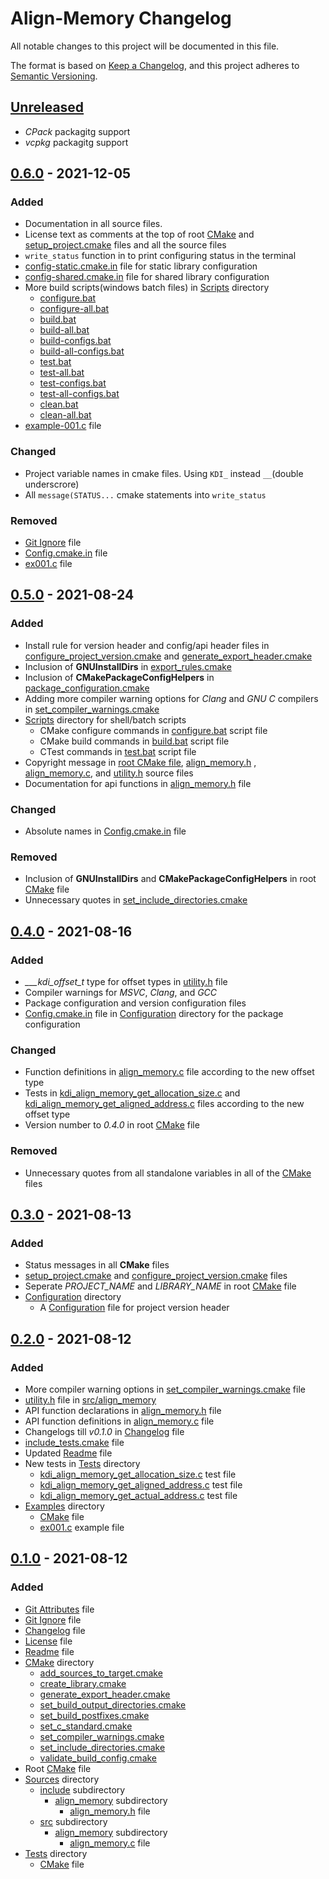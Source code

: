 # Align-Memory Changelog

All notable changes to this project will be documented in this file.

The format is based on [Keep a Changelog](https://keepachangelog.com/en/1.0.1/), and this project adheres to
[Semantic Versioning](https://semver.org/spec/v2.0.1.html).

## [Unreleased](https://github.com/KumarjitDas/Align-Memory/compare/v0.6.0...HEAD)

- *CPack* packagitg support
- *vcpkg* packagitg support

## [0.6.0](https://github.com/KumarjitDas/Align-Memory/compare/v0.5.0...v0.6.0) - 2021-12-05

### Added

- Documentation in all source files.
- License text as comments at the top of root
  [CMake](https://github.com/KumarjitDas/Align-Memory/blob/v0.6.0/CMakeLists.txt) and
  [setup_project.cmake](https://github.com/KumarjitDas/Align-Memory/blob/v0.6.0/CMake/setup_project.cmake) files and
  all the source files
- `write_status` function in to print configuring status in the terminal
- [config-static.cmake.in](https://github.com/KumarjitDas/Align-Memory/blob/v0.6.0/Configuration/config-static.cmake.in)
  file for static library configuration
- [config-shared.cmake.in](https://github.com/KumarjitDas/Align-Memory/blob/v0.6.0/Configuration/config-shared.cmake.in)
  file for shared library configuration
- More build scripts(windows batch files) in [Scripts](https://github.com/KumarjitDas/Align-Memory/tree/v0.6.0/Scripts)
  directory
  - [configure.bat](https://github.com/KumarjitDas/Align-Memory/blob/v0.6.0/Scripts/configure.bat)
  - [configure-all.bat](https://github.com/KumarjitDas/Align-Memory/blob/v0.6.0/Scripts/configure-all.bat)
  - [build.bat](https://github.com/KumarjitDas/Align-Memory/blob/v0.6.0/Scripts/build.bat)
  - [build-all.bat](https://github.com/KumarjitDas/Align-Memory/blob/v0.6.0/Scripts/build-all.bat)
  - [build-configs.bat](https://github.com/KumarjitDas/Align-Memory/blob/v0.6.0/Scripts/build-configs.bat)
  - [build-all-configs.bat](https://github.com/KumarjitDas/Align-Memory/blob/v0.6.0/Scripts/build-all-configs.bat)
  - [test.bat](https://github.com/KumarjitDas/Align-Memory/blob/v0.6.0/Scripts/test.bat)
  - [test-all.bat](https://github.com/KumarjitDas/Align-Memory/blob/v0.6.0/Scripts/test-all.bat)
  - [test-configs.bat](https://github.com/KumarjitDas/Align-Memory/blob/v0.6.0/Scripts/test-configs.bat)
  - [test-all-configs.bat](https://github.com/KumarjitDas/Align-Memory/blob/v0.6.0/Scripts/test-all-configs.bat)
  - [clean.bat](https://github.com/KumarjitDas/Align-Memory/blob/v0.6.0/Scripts/clean.bat)
  - [clean-all.bat](https://github.com/KumarjitDas/Align-Memory/blob/v0.6.0/Scripts/clean-all.bat)
- [example-001.c](https://github.com/KumarjitDas/Align-Memory/blob/v0.6.0/Examples/example-001.c) file

### Changed

- Project variable names in cmake files. Using `KDI_` instead `__`(double underscrore)
- All `message(STATUS...` cmake statements into `write_status`

### Removed

- [Git Ignore](https://github.com/KumarjitDas/Align-Memory/blob/v0.5.0/.gitignore) file
- [Config.cmake.in](https://github.com/KumarjitDas/Align-Memory/blob/v0.5.0/Configuration/Config.cmake.in) file
- [ex001.c](https://github.com/KumarjitDas/Align-Memory/blob/v0.5.0/Examples/ex001.c) file

## [0.5.0](https://github.com/KumarjitDas/Align-Memory/compare/v0.4.0...v0.5.0) - 2021-08-24

### Added

- Install rule for version header and config/api header files in
  [configure_project_version.cmake](https://github.com/KumarjitDas/Align-Memory/blob/v0.5.0/CMake/configure_project_version.cmake)
  and
  [generate_export_header.cmake](https://github.com/KumarjitDas/Align-Memory/blob/v0.5.0/CMake/generate_export_header.cmake)
- Inclusion of **GNUInstallDirs** in
  [export_rules.cmake](https://github.com/KumarjitDas/Align-Memory/blob/v0.5.0/CMake/export_rules.cmake)
- Inclusion of **CMakePackageConfigHelpers** in
  [package_configuration.cmake](https://github.com/KumarjitDas/Align-Memory/blob/v0.5.0/CMake/package_configuration.cmake)
- Adding more compiler warning options for *Clang* and *GNU C* compilers in
  [set_compiler_warnings.cmake](https://github.com/KumarjitDas/Align-Memory/blob/v0.5.0/CMake/set_compiler_warnings.cmake)
- [Scripts](https://github.com/KumarjitDas/Align-Memory/tree/v0.5.0/Scripts) directory for shell/batch scripts
  - CMake configure commands in
    [configure.bat](https://github.com/KumarjitDas/Align-Memory/blob/v0.5.0/Scripts/configure.bat) script file
  - CMake build commands in
    [build.bat](https://github.com/KumarjitDas/Align-Memory/blob/v0.5.0/Scripts/build.bat) script file
  - CTest commands in [test.bat](https://github.com/KumarjitDas/Align-Memory/blob/v0.5.0/Scripts/test.bat) script file
- Copyright message in [root CMake file](https://github.com/KumarjitDas/Align-Memory/blob/v0.5.0/CMakeLists.txt),
  [align_memory.h](https://github.com/KumarjitDas/Align-Memory/blob/v0.5.0/Sources/include/align_memory/align_memory.h)
  ,
  [align_memory.c](https://github.com/KumarjitDas/Align-Memory/blob/v0.5.0/Sources/src/align_memory/align_memory.c),
  and [utility.h](https://github.com/KumarjitDas/Align-Memory/blob/v0.5.0/Sources/src/align_memory/utility.h) source
  files
- Documentation for api functions in
  [align_memory.h](https://github.com/KumarjitDas/Align-Memory/blob/v0.5.0/Sources/include/align_memory/align_memory.h)
  file

### Changed

- Absolute names in
  [Config.cmake.in](https://github.com/KumarjitDas/Align-Memory/blob/v0.5.0/Configuration/Config.cmake.in) file

### Removed

- Inclusion of **GNUInstallDirs** and **CMakePackageConfigHelpers** in root
  [CMake](https://github.com/KumarjitDas/Align-Memory/blob/v0.5.0/CMakeLists.txt) file
- Unnecessary quotes in
  [set_include_directories.cmake](https://github.com/KumarjitDas/Align-Memory/blob/v0.5.0/CMake/set_include_directories.cmake)

## [0.4.0](https://github.com/KumarjitDas/Align-Memory/compare/v0.3.0...v0.4.0) - 2021-08-16

### Added

- *___kdi_offset_t* type for offset types in
  [utility.h](https://github.com/KumarjitDas/Align-Memory/blob/v0.4.0/Sources/src/align_memory/utility.h) file
- Compiler warnings for *MSVC*, *Clang*, and *GCC*
- Package configuration and version configuration files
- [Config.cmake.in](https://github.com/KumarjitDas/Align-Memory/blob/v0.4.0/Configuration/Config.cmake.in) file in
  [Configuration](https://github.com/KumarjitDas/Align-Memory/tree/v0.4.0/Configuration) directory for the package
  configuration

### Changed

- Function definitions in
  [align_memory.c](https://github.com/KumarjitDas/Align-Memory/blob/v0.4.0/Sources/src/align_memory/align_memory.c)
  file according to the new offset type
- Tests in
  [kdi_align_memory_get_allocation_size.c](https://github.com/KumarjitDas/Align-Memory/blob/v0.4.0/Tests/kdi_align_memory_get_allocation_size.c)
  and
  [kdi_align_memory_get_aligned_address.c](https://github.com/KumarjitDas/Align-Memory/blob/v0.4.0/Tests/kdi_align_memory_get_aligned_address.c)
  files according to the new offset type
- Version number to *0.4.0* in root
  [CMake](https://github.com/KumarjitDas/Align-Memory/blob/v0.4.0/CMakeLists.txt) file

### Removed

- Unnecessary quotes from all standalone variables in all of the
  [CMake](https://github.com/KumarjitDas/Align-Memory/tree/v0.4.0/CMake) files

## [0.3.0](https://github.com/KumarjitDas/Align-Memory/compare/v0.2.0...v0.3.0) - 2021-08-13

### Added

- Status messages in all **CMake** files
- [setup_project.cmake](https://github.com/KumarjitDas/Align-Memory/blob/v0.3.0/CMake/setup_project.cmake) and
  [configure_project_version.cmake](https://github.com/KumarjitDas/Align-Memory/blob/v0.3.0/CMake/configure_project_version.cmake)
  files
- Seperate *PROJECT_NAME* and *LIBRARY_NAME* in root
  [CMake](https://github.com/KumarjitDas/Align-Memory/blob/v0.3.0/CMakeLists.txt) file
- [Configuration](https://github.com/KumarjitDas/Align-Memory/tree/v0.3.0/Configuration) directory
  - A [Configuration](https://github.com/KumarjitDas/Align-Memory/blob/v0.3.0/Configuration/configure_version.h.in)
    file for project version header

## [0.2.0](https://github.com/KumarjitDas/Align-Memory/compare/v0.1.0...v0.2.0) - 2021-08-12

### Added

- More compiler warning options in
  [set_compiler_warnings.cmake](https://github.com/KumarjitDas/Align-Memory/blob/v0.2.0/CMake/set_compiler_warnings.cmake)
  file
- [utility.h](https://github.com/KumarjitDas/Align-Memory/blob/v0.2.0/Sources/src/align_memory/utility.h) file in
  [src/align_memory](https://github.com/KumarjitDas/Align-Memory/blob/v0.2.0/Sources/src/align_memory)
- API function declarations in
  [align_memory.h](https://github.com/KumarjitDas/Align-Memory/blob/v0.2.0/Sources/include/align_memory/align_memory.h)
  file
- API function definitions in
  [align_memory.c](https://github.com/KumarjitDas/Align-Memory/blob/v0.2.0/Sources/src/align_memory/align_memory.c)
  file
- Changelogs till *v0.1.0* in [Changelog](https://github.com/KumarjitDas/Align-Memory/blob/v0.2.0/CHANGELOG.md) file
- [include_tests.cmake](https://github.com/KumarjitDas/Align-Memory/blob/v0.2.0/CMake/include_tests.cmake) file
- Updated [Readme](https://github.com/KumarjitDas/Align-Memory/blob/v0.2.0/README.md) file
- New tests in [Tests](https://github.com/KumarjitDas/Align-Memory/tree/v0.2.0/Tests) directory
  - [kdi_align_memory_get_allocation_size.c](https://github.com/KumarjitDas/Align-Memory/blob/v0.2.0/Tests/kdi_align_memory_get_allocation_size.c)
    test file
  - [kdi_align_memory_get_aligned_address.c](https://github.com/KumarjitDas/Align-Memory/blob/v0.2.0/Tests/kdi_align_memory_get_aligned_address.c)
    test file
  - [kdi_align_memory_get_actual_address.c](https://github.com/KumarjitDas/Align-Memory/blob/v0.2.0/Tests/kdi_align_memory_get_actual_address.c)
    test file
- [Examples](https://github.com/KumarjitDas/Align-Memory/tree/v0.2.0/Examples) directory
  - [CMake](https://github.com/KumarjitDas/Align-Memory/blob/v0.2.0/Examples/CMakeLists.txt) file
  - [ex001.c](https://github.com/KumarjitDas/Align-Memory/blob/v0.2.0/Examples/ex001.c) example file

## [0.1.0](https://github.com/KumarjitDas/Align-Memory/releases/tag/v0.1.0) - 2021-08-12

### Added

- [Git Attributes](https://github.com/KumarjitDas/Align-Memory/blob/v0.1.0/.gitattributes) file
- [Git Ignore](https://github.com/KumarjitDas/Align-Memory/blob/v0.1.0/.gitignore) file
- [Changelog](https://github.com/KumarjitDas/Align-Memory/blob/v0.1.0/CHANGELOG.md) file
- [License](https://github.com/KumarjitDas/Align-Memory/blob/v0.1.0/LICENSE.txt) file
- [Readme](https://github.com/KumarjitDas/Align-Memory/blob/v0.1.0/README.md) file
- [CMake](https://github.com/KumarjitDas/Align-Memory/tree/v0.1.0/CMake) directory
  - [add_sources_to_target.cmake](https://github.com/KumarjitDas/Align-Memory/blob/v0.1.0/CMake/add_sources_to_target.cmake)
  - [create_library.cmake](https://github.com/KumarjitDas/Align-Memory/blob/v0.1.0/CMake/create_library.cmake)
  - [generate_export_header.cmake](https://github.com/KumarjitDas/Align-Memory/blob/v0.1.0/CMake/generate_export_header.cmake)
  - [set_build_output_directories.cmake](https://github.com/KumarjitDas/Align-Memory/blob/v0.1.0/CMake/set_build_output_directories.cmake)
  - [set_build_postfixes.cmake](https://github.com/KumarjitDas/Align-Memory/blob/v0.1.0/CMake/set_build_postfixes.cmake)
  - [set_c_standard.cmake](https://github.com/KumarjitDas/Align-Memory/blob/v0.1.0/CMake/set_c_standard.cmake)
  - [set_compiler_warnings.cmake](https://github.com/KumarjitDas/Align-Memory/blob/v0.1.0/CMake/set_compiler_warnings.cmake)
  - [set_include_directories.cmake](https://github.com/KumarjitDas/Align-Memory/blob/v0.1.0/CMake/set_include_directories.cmake)
  - [validate_build_config.cmake](https://github.com/KumarjitDas/Align-Memory/blob/v0.1.0/CMake/validate_build_config.cmake)
- Root [CMake](https://github.com/KumarjitDas/Align-Memory/blob/v0.1.0/CMakeLists.txt) file
- [Sources](https://github.com/KumarjitDas/Align-Memory/tree/v0.1.0/Sources) directory
  - [include](https://github.com/KumarjitDas/Align-Memory/tree/v0.1.0/Sources/include) subdirectory
    - [align_memory](https://github.com/KumarjitDas/Align-Memory/tree/v0.1.0/Sources/include/align_memory) subdirectory
      - [align_memory.h](https://github.com/KumarjitDas/Align-Memory/blob/v0.1.0/Sources/include/align_memory/align_memory.h)
        file
  - [src](https://github.com/KumarjitDas/Align-Memory/tree/v0.1.0/Sources/src) subdirectory
    - [align_memory](https://github.com/KumarjitDas/Align-Memory/tree/v0.1.0/Sources/src/align_memory) subdirectory
      - [align_memory.c](https://github.com/KumarjitDas/Align-Memory/blob/v0.1.0/Sources/src/align_memory/align_memory.c)
        file
- [Tests](https://github.com/KumarjitDas/Align-Memory/tree/v0.1.0/Tests) directory
  - [CMake](https://github.com/KumarjitDas/Align-Memory/blob/v0.1.0/Tests/CMakeLists.txt) file
